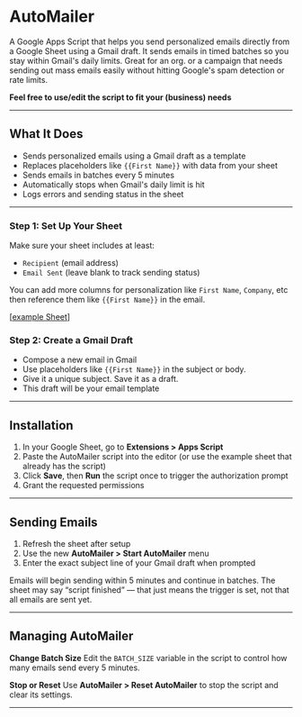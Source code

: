 # AutoMailer

A Google Apps Script that helps you send personalized emails directly from a Google Sheet using a Gmail draft. It sends emails in timed batches so you stay within Gmail's daily limits. Great for an org. or a campaign that needs sending out mass emails easily without hitting Google's spam detection or rate limits.

**Feel free to use/edit the script to fit your (business) needs**

---

## What It Does

- Sends personalized emails using a Gmail draft as a template
- Replaces placeholders like `{{First Name}}` with data from your sheet
- Sends emails in batches every 5 minutes
- Automatically stops when Gmail's daily limit is hit
- Logs errors and sending status in the sheet

---


### Step 1: Set Up Your Sheet

Make sure your sheet includes at least:
- `Recipient` (email address)
- `Email Sent` (leave blank to track sending status)

You can add more columns for personalization like `First Name`, `Company`, etc then reference them like `{{First Name}}` in the email.

[[example Sheet](https://docs.google.com/spreadsheets/d/1k4NYdMDsi2Oc-mIvRS8vkZoRFIWqtFVSVP0I4j6oEsA/copy)]

### Step 2: Create a Gmail Draft

- Compose a new email in Gmail
- Use placeholders like `{{First Name}}` in the subject or body.
- Give it a unique subject. Save it as a draft.
- This draft will be your email template

---

## Installation

1. In your Google Sheet, go to **Extensions > Apps Script**
2. Paste the AutoMailer script into the editor (or use the example sheet that already has the script)
3. Click **Save**, then **Run** the script once to trigger the authorization prompt
4. Grant the requested permissions

---

## Sending Emails

1. Refresh the sheet after setup
2. Use the new **AutoMailer > Start AutoMailer** menu
3. Enter the exact subject line of your Gmail draft when prompted

Emails will begin sending within 5 minutes and continue in batches. The sheet may say “script finished” — that just means the trigger is set, not that all emails are sent yet.

---

## Managing AutoMailer

**Change Batch Size**
Edit the `BATCH_SIZE` variable in the script to control how many emails send every 5 minutes.

**Stop or Reset**
Use **AutoMailer > Reset AutoMailer** to stop the script and clear its settings.

---

